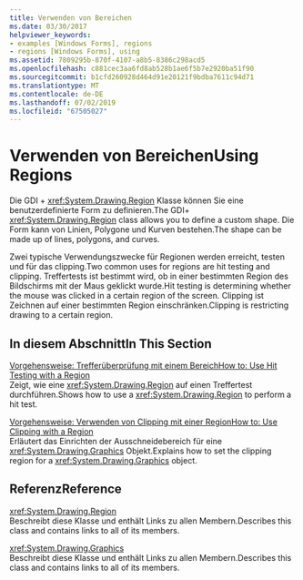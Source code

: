 ```yaml
---
title: Verwenden von Bereichen
ms.date: 03/30/2017
helpviewer_keywords:
- examples [Windows Forms], regions
- regions [Windows Forms], using
ms.assetid: 7809295b-870f-4107-a8b5-8386c298acd5
ms.openlocfilehash: c881cec3aa6fd8ab528b1ae6f5b7e2920ba51f90
ms.sourcegitcommit: b1cfd260928d464d91e20121f9bdba7611c94d71
ms.translationtype: MT
ms.contentlocale: de-DE
ms.lasthandoff: 07/02/2019
ms.locfileid: "67505027"
---
```

# <a name="using-regions"></a><span data-ttu-id="bbbe9-102">Verwenden von Bereichen</span><span class="sxs-lookup"><span data-stu-id="bbbe9-102">Using Regions</span></span>
<span data-ttu-id="bbbe9-103">Die GDI + <xref:System.Drawing.Region> Klasse können Sie eine benutzerdefinierte Form zu definieren.</span><span class="sxs-lookup"><span data-stu-id="bbbe9-103">The GDI+ <xref:System.Drawing.Region> class allows you to define a custom shape.</span></span> <span data-ttu-id="bbbe9-104">Die Form kann von Linien, Polygone und Kurven bestehen.</span><span class="sxs-lookup"><span data-stu-id="bbbe9-104">The shape can be made up of lines, polygons, and curves.</span></span>  
  
 <span data-ttu-id="bbbe9-105">Zwei typische Verwendungszwecke für Regionen werden erreicht, testen und für das clipping.</span><span class="sxs-lookup"><span data-stu-id="bbbe9-105">Two common uses for regions are hit testing and clipping.</span></span> <span data-ttu-id="bbbe9-106">Treffertests ist bestimmt wird, ob in einer bestimmten Region des Bildschirms mit der Maus geklickt wurde.</span><span class="sxs-lookup"><span data-stu-id="bbbe9-106">Hit testing is determining whether the mouse was clicked in a certain region of the screen.</span></span> <span data-ttu-id="bbbe9-107">Clipping ist Zeichnen auf einer bestimmten Region einschränken.</span><span class="sxs-lookup"><span data-stu-id="bbbe9-107">Clipping is restricting drawing to a certain region.</span></span>  
  
## <a name="in-this-section"></a><span data-ttu-id="bbbe9-108">In diesem Abschnitt</span><span class="sxs-lookup"><span data-stu-id="bbbe9-108">In This Section</span></span>  
 [<span data-ttu-id="bbbe9-109">Vorgehensweise: Trefferüberprüfung mit einem Bereich</span><span class="sxs-lookup"><span data-stu-id="bbbe9-109">How to: Use Hit Testing with a Region</span></span>](how-to-use-hit-testing-with-a-region.md)  
 <span data-ttu-id="bbbe9-110">Zeigt, wie eine <xref:System.Drawing.Region> auf einen Treffertest durchführen.</span><span class="sxs-lookup"><span data-stu-id="bbbe9-110">Shows how to use a <xref:System.Drawing.Region> to perform a hit test.</span></span>  
  
 [<span data-ttu-id="bbbe9-111">Vorgehensweise: Verwenden von Clipping mit einer Region</span><span class="sxs-lookup"><span data-stu-id="bbbe9-111">How to: Use Clipping with a Region</span></span>](how-to-use-clipping-with-a-region.md)  
 <span data-ttu-id="bbbe9-112">Erläutert das Einrichten der Ausschneidebereich für eine <xref:System.Drawing.Graphics> Objekt.</span><span class="sxs-lookup"><span data-stu-id="bbbe9-112">Explains how to set the clipping region for a <xref:System.Drawing.Graphics> object.</span></span>  
  
## <a name="reference"></a><span data-ttu-id="bbbe9-113">Referenz</span><span class="sxs-lookup"><span data-stu-id="bbbe9-113">Reference</span></span>  
 <xref:System.Drawing.Region>  
 <span data-ttu-id="bbbe9-114">Beschreibt diese Klasse und enthält Links zu allen Membern.</span><span class="sxs-lookup"><span data-stu-id="bbbe9-114">Describes this class and contains links to all of its members.</span></span>  
  
 <xref:System.Drawing.Graphics>  
 <span data-ttu-id="bbbe9-115">Beschreibt diese Klasse und enthält Links zu allen Membern.</span><span class="sxs-lookup"><span data-stu-id="bbbe9-115">Describes this class and contains links to all of its members.</span></span>
